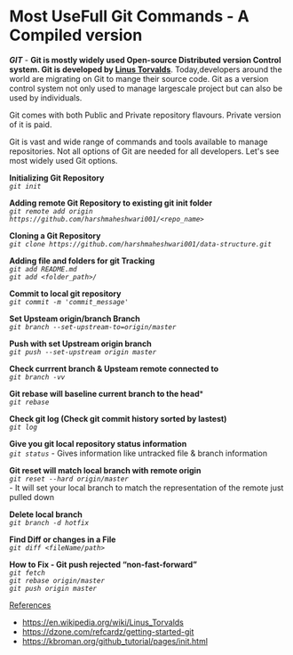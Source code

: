 
# Most UseFull Git Commands - A Compiled version

***GIT*** - **Git is mostly widely used Open-source Distributed version Control system. Git is developed by [Linus Torvalds](https://en.wikipedia.org/wiki/Linus_Torvalds)**. Today,developers around the world are migrating on Git to mange their 
source code. Git as a version control system not only used to manage largescale project but can also be used by individuals.

Git comes with both Public and Private repository flavours. Private version of it is paid.

Git is vast and wide range of commands and tools available to manage repositories. Not all options of Git are needed 
for all developers. Let's see most widely used Git options.

**Initializing Git Repository**   
*```git init```*

**Adding remote Git Repository to existing git init folder**   
*```git remote add origin https://github.com/harshmaheshwari001/<repo_name>```*

**Cloning a Git Repository**   
*```git clone https://github.com/harshmaheshwari001/data-structure.git```*

**Adding file and folders for git Tracking**    
*```git add README.md```*  
*```git add <folder_path>/```*  

**Commit to local git repository**   
*```git commit -m 'commit_message'```*  

**Set Upsteam origin/branch Branch**  
*```git branch --set-upstream-to=origin/master```*  

**Push with set Upstream origin branch**  
*```git push --set-upstream origin master```*

**Check currrent branch & Upsteam remote connected to**  
*```git branch -vv```*   

**Git rebase will baseline current branch to the head***    
*```git rebase ```*   

**Check git log (Check git commit history sorted by lastest)**  
*```git log```* 

**Give you git local repository status information**  
*```git status```* 
    - Gives information like untracked file & branch information    

**Git reset will match local branch with remote origin**   
*```git reset --hard origin/master```*  
    - It will set your local branch to match the representation of the remote just pulled down  
    
**Delete local branch**    
*```git branch -d hotfix```*    

**Find Diff or changes in a File**   
*```git diff <fileName/path>```*

**How to Fix - Git push rejected “non-fast-forward”**   
*```git fetch```*  
*```git rebase origin/master```*   
*```git push origin master```*   

[References](#reference_link)
* https://en.wikipedia.org/wiki/Linus_Torvalds 
* https://dzone.com/refcardz/getting-started-git 
* https://kbroman.org/github_tutorial/pages/init.html
